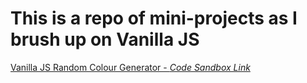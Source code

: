 # This is a repo of mini-projects as I brush up on Vanilla JS

[Vanilla JS Random Colour Generator - *Code Sandbox Link*](https://codesandbox.io/s/vanilla-js-random-colour-generator-djkjx4)
